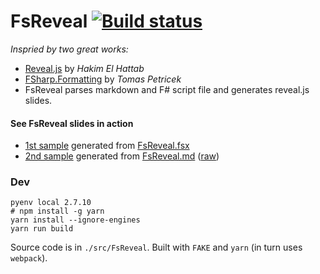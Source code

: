 FsReveal [![Build status](https://ci.appveyor.com/api/projects/status/rpwg3epbvv5fwq1p/branch/master)](https://ci.appveyor.com/project/fsprojects/fsreveal/branch/master)
========

_Inspried by two great works:_

- [Reveal.js](http://lab.hakim.se/reveal-js/#/) by _Hakim El Hattab_
- [FSharp.Formatting](https://github.com/tpetricek/FSharp.Formatting) by _Tomas Petricek_
- FsReveal parses markdown and F# script file and generates reveal.js slides.

#### See FsReveal slides in action

- [1st sample](http://kimsk.github.io/fsreveal-sample-fsx/FsReveal.html#/) generated from [FsReveal.fsx](https://github.com/kimsk/fsreveal-sample-fsx/blob/master/slides/FsReveal.fsx)
- [2nd sample](http://kimsk.github.io/fsreveal-sample-md/FsReveal.html#/) generated from [FsReveal.md](https://github.com/kimsk/fsreveal-sample-md/blob/master/slides/FsReveal.md) ([raw](https://raw.githubusercontent.com/kimsk/fsreveal-sample-md/master/slides/FsReveal.md))

### Dev

```
pyenv local 2.7.10
# npm install -g yarn
yarn install --ignore-engines
yarn run build
```

Source code is in `./src/FsReveal`. Built with `FAKE` and `yarn` (in turn uses `webpack`).
